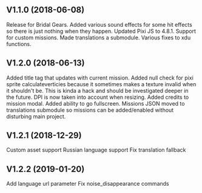 ## V1.1.0 (2018-06-08)

Release for Bridal Gears.
Added various sound effects for some hit effects so there is just nothing when they happen.
Updated Pixi JS to 4.8.1.
Support for custom missions.
Made translations a submodule.
Various fixes to xdu functions.

## V1.2.0 (2018-06-13)

Added title tag that updates with current mission.
Added null check for pixi sprite calculateverticies because it sometimes makes a texture invalid when it shouldn't be. This is kinda a hack and should be investigated deeper in the future.
DPI is now taken into account when resizing.
Added credits to mission modal.
Added ability to go fullscreen.
Missions JSON moved to translations submodule so missions can be added/enabled without disturbing main project.

## V1.2.1 (2018-12-29)

Custom asset support
Russian language support
Fix translation fallback

## V1.2.2 (2019-01-20)

Add language url parameter
Fix noise\_disappearance commands
